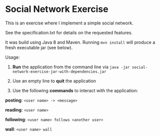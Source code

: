 Social Network Exercise
=======

This is an exercise where I implement a simple social network.

See the specification.txt for details on the requested features.

It was build using Java 8 and Maven. Running 
```mvn install```
will produce a fresh executable jar (see below).

Usage:
1. **Run** the application from the command line via 
```java -jar social-network-exercise-jar-with-dependencies.jar```

2. Use an empty line to **quit** the application

3. Use the following **commands** to interact with the application:

**posting**:
```<user name> -> <message>```

**reading**:
```<user name>```

**following**: 
```<user name> follows <another user>```

**wall**: 
```<user name> wall```
